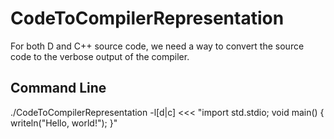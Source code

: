 # CodeToCompilerRepresentation

For both D and C++ source code,
we need a way to convert the source code to the verbose output of the compiler.

## Command Line

./CodeToCompilerRepresentation -l[d|c] <<< "import std.stdio; void main() { writeln("Hello, world!"); }"